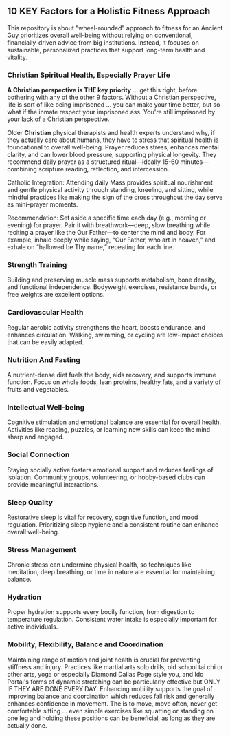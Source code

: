 ## 10 KEY Factors for a Holistic Fitness Approach

This repository is about "wheel-rounded" approach to fitness for an Ancient Guy prioritizes overall well-being without relying on conventional, financially-driven advice from big institutions. Instead, it focuses on sustainable, personalized practices that support long-term health and vitality.

### Christian Spiritual Health, Especially Prayer Life

**A Christian perspective is THE key priority** ... get this right, before bothering with any of the other 9 factors. Without a Christian perspective, life is sort of like being imprisoned ... you can make your time better, but so what if the inmate respect your imprisoned ass. You're still imprisoned by your lack of a Christian perspective.

Older **Christian** physical therapists and health experts understand why, if they actually care about humans, they have to stress that spiritual health is foundational to overall well-being. Prayer reduces stress, enhances mental clarity, and can lower blood pressure, supporting physical longevity. They recommend daily prayer as a structured ritual—ideally 15-60 minutes—combining scripture reading, reflection, and intercession.

Catholic Integration: Attending daily Mass provides spiritual nourishment and gentle physical activity through standing, kneeling, and sitting, while mindful practices like making the sign of the cross throughout the day serve as mini-prayer moments.

Recommendation: Set aside a specific time each day (e.g., morning or evening) for prayer. Pair it with breathwork—deep, slow breathing while reciting a prayer like the Our Father—to center the mind and body. For example, inhale deeply while saying, “Our Father, who art in heaven,” and exhale on “hallowed be Thy name,” repeating for each line.

### Strength Training

Building and preserving muscle mass supports metabolism, bone density, and functional independence. Bodyweight exercises, resistance bands, or free weights are excellent options.

### Cardiovascular Health

Regular aerobic activity strengthens the heart, boosts endurance, and enhances circulation. Walking, swimming, or cycling are low-impact choices that can be easily adapted.

### Nutrition And Fasting

A nutrient-dense diet fuels the body, aids recovery, and supports immune function. Focus on whole foods, lean proteins, healthy fats, and a variety of fruits and vegetables.

### Intellectual Well-being

Cognitive stimulation and emotional balance are essential for overall health. Activities like reading, puzzles, or learning new skills can keep the mind sharp and engaged.

### Social Connection

Staying socially active fosters emotional support and reduces feelings of isolation. Community groups, volunteering, or hobby-based clubs can provide meaningful interactions.

### Sleep Quality

Restorative sleep is vital for recovery, cognitive function, and mood regulation. Prioritizing sleep hygiene and a consistent routine can enhance overall well-being.

### Stress Management

Chronic stress can undermine physical health, so techniques like meditation, deep breathing, or time in nature are essential for maintaining balance.

### Hydration

Proper hydration supports every bodily function, from digestion to temperature regulation. Consistent water intake is especially important for active individuals.

### Mobility, Flexibility, Balance and Coordination

Maintaining range of motion and joint health is crucial for preventing stiffness and injury. Practices like martial arts solo drills, old school tai chi or other arts, yoga or especially Diamond Dallas Page style you, and Ido Portal's forms of dynamic stretching can be particularly effective but ONLY IF THEY ARE DONE EVERY DAY. Enhancing mobility supports the goal of improving balance and coordination  which reduces fall risk and generally enhances confidence in movement. The is to move, move often, never get comfortable sitting ... even simple exercises like squatting or standing on one leg and holding these positions can be beneficial, as long as they are actually done.